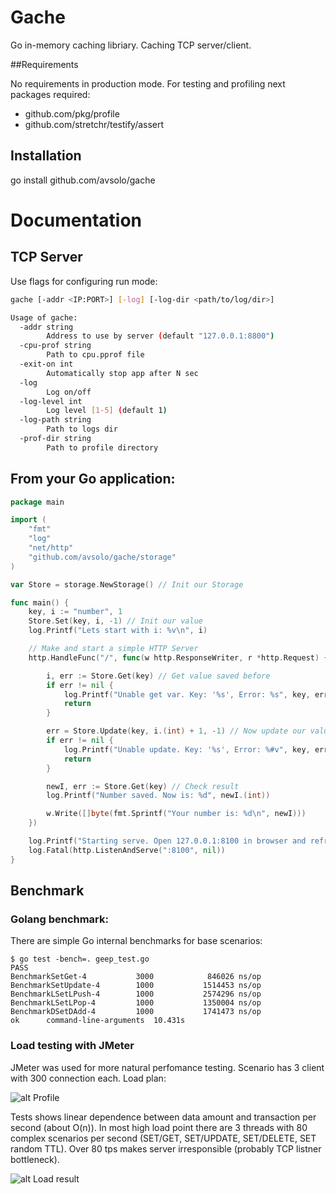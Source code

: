 # Gache

Go in-memory caching libriary. Caching TCP server/client.

##Requirements

No requirements in production mode. For testing and profiling next packages
required:
 - github.com/pkg/profile
 - github.com/stretchr/testify/assert

## Installation

go install github.com/avsolo/gache

# Documentation

## TCP Server

Use flags for configuring run mode:

```bash
gache [-addr <IP:PORT>] [-log] [-log-dir <path/to/log/dir>]

Usage of gache:
  -addr string
        Address to use by server (default "127.0.0.1:8800")
  -cpu-prof string
        Path to cpu.pprof file
  -exit-on int
        Automatically stop app after N sec
  -log
        Log on/off
  -log-level int
        Log level [1-5] (default 1)
  -log-path string
        Path to logs dir
  -prof-dir string
        Path to profile directory

```

## From your Go application:

```go
package main

import (
    "fmt"
    "log"
    "net/http"
    "github.com/avsolo/gache/storage"
)

var Store = storage.NewStorage() // Init our Storage

func main() {
    key, i := "number", 1
    Store.Set(key, i, -1) // Init our value
    log.Printf("Lets start with i: %v\n", i)

    // Make and start a simple HTTP Server
    http.HandleFunc("/", func(w http.ResponseWriter, r *http.Request) {

        i, err := Store.Get(key) // Get value saved before
        if err != nil {
            log.Printf("Unable get var. Key: '%s', Error: %s", key, err.Error())
            return
        }

        err = Store.Update(key, i.(int) + 1, -1) // Now update our value
        if err != nil {
            log.Printf("Unable update. Key: '%s', Error: %#v", key, err.Error())
            return
        }

        newI, err := Store.Get(key) // Check result
        log.Printf("Number saved. Now is: %d", newI.(int))

        w.Write([]byte(fmt.Sprintf("Your number is: %d\n", newI)))
    })

    log.Printf("Starting serve. Open 127.0.0.1:8100 in browser and refresh the page")
    log.Fatal(http.ListenAndServe(":8100", nil))
}
```

## Benchmark

### Golang benchmark:

There are simple Go internal benchmarks for base scenarios:

```
$ go test -bench=. geep_test.go
PASS
BenchmarkSetGet-4           3000            846026 ns/op
BenchmarkSetUpdate-4        1000           1514453 ns/op
BenchmarkLSetLPush-4        1000           2574296 ns/op
BenchmarkLSetLPop-4         1000           1350004 ns/op
BenchmarkDSetDAdd-4         1000           1741473 ns/op
ok      command-line-arguments  10.431s
```

### Load testing with JMeter

JMeter was used for more natural perfomance testing. Scenario has 3 client with 300 connection each. Load plan:

![alt Profile](http://i.imgur.com/uERLOuS.png)

Tests shows linear dependence between data amount and transaction per second (about O(n)). In most high load point there are 3 threads with 80 complex scenarios per second (SET/GET, SET/UPDATE, SET/DELETE, SET random TTL). Over 80 tps makes server irresponsible (probably TCP listner bottleneck).

![alt Load result](http://i.imgur.com/A4MP7Yt.png)
